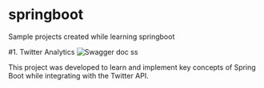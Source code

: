 # springboot
Sample projects created while learning springboot

#1. Twitter Analytics
![Swagger doc ss](https://github.com/user-attachments/assets/5a9dee41-c67e-4e66-aeac-34d96b8af408)

This project was developed to learn and implement key concepts of Spring Boot while integrating with the Twitter API.
